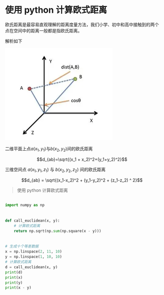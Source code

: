 

# 使用 python 计算欧式距离

欧氏距离是最容易直观理解的距离度量方法，我们小学、初中和高中接触到的两个点在空间中的距离一般都是指欧氏距离。

解析如下

![欧式距离](resource/14200239_f81W.jpg)

二维平面上点$a(x_1,y_1)$与$b(x_2,y_2)$间的欧氏距离

$$d_{ab}=\sqrt{(x_1 + x_2)^2+(y_1+y_2)^2}$$

三维空间点 $a(x_1,y_1,z_1)$ 与 $b(x_2,y_2,z_2)$ 间的欧氏距离

$$d_{ab} = \sqrt{(x_1-x_2)^2 + (y_1-y_2)^2 + (z_1-z_2) ^ 2}$$

> 使用 python 计算欧式距离

``` python

import numpy as np


def call_euclidean(x, y):
    # 计算欧式距离
    return np.sqrt(np.sum(np.square(x - y)))


# 生成十个等差数据
x = np.linspace(2, 11, 10)
y = np.linspace(1, 10, 10)
# 计算欧式距离
d = call_euclidean(x, y)
print(d)
print(x)
print(y)
print(x - y)
```
